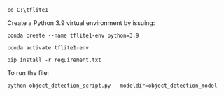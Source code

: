 `cd C:\tflite1`

Create a Python 3.9 virtual environment by issuing:

`conda create --name tflite1-env python=3.9`

`conda activate tflite1-env`

`pip install -r requirement.txt`

To run the file:

`python object_detection_script.py --modeldir=object_detection_model`
